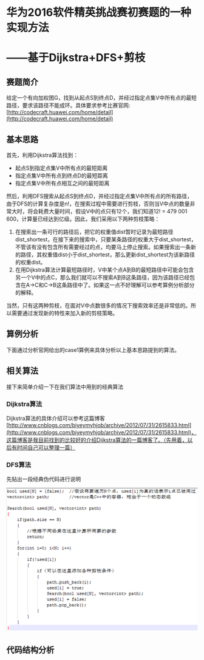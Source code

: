 # 华为2016软件精英挑战赛初赛题的一种实现方法 #
# ——基于Dijkstra+DFS+剪枝 #

## 赛题简介 ##
给定一个有向加权图G，找到从起点S到终点D，并经过指定点集V中所有点的最短路径，要求该路径不能成环。具体要求参考比赛官网:[http://codecraft.huawei.com/home/detail](http://codecraft.huawei.com/home/detail)

## 基本思路 ##
首先，利用Dijkstra算法找到：

- 起点S到指定点集V中所有点的最短距离
- 指定点集V中所有点到终点D的最短距离
- 指定点集V中所有点相互之间的最短距离

然后，利用DFS搜索从起点S到终点D，并经过指定点集V中所有点的所有路径，由于DFS的计算复杂度是n!，在搜索过程中需要进行剪枝，否则当V中点的数量非常大时，将会耗费大量时间，假设V中的点只有12个，我们知道12! = 479 001 600，计算量已经达到亿级。因此，我们采用以下两种剪枝策略：

1. 在搜索出一条可行的路径后，把它的权重值dist暂时记录为最短路径dist_shortest，在接下来的搜索中，只要某条路径的权重大于dist_shortest，不管该有没有包含所有需要经过的点，均要马上停止搜索。如果搜索出一条新的路径，其权重值dist小于dist_shortest，那么更新dist_shortest为该新路径的权重dist。
2. 在用Dijkstra算法计算最短路径时，V中某个点A到B的最短路径中可能会包含另一个V中的点C，那么我们就可以不搜索A到B这条路径，因为该路径已经包含在A->C和C->B这条路径中了。如果这一点不好理解可以参考算例分析部分的解释。

当然，只有这两种剪枝，在面对V中点数很多的情况下搜索效率还是非常低的。所以需要通过发现新的特性来加入新的剪枝策略。

## 算例分析 ##
下面通过分析官网给出的case1算例来具体分析以上基本思路提到的算法。


## 相关算法 ##
接下来简单介绍一下在我们算法中用到的经典算法

### Dijkstra算法 ###
Dijkstra算法的具体介绍可以参考这篇博客[http://www.cnblogs.com/biyeymyhjob/archive/2012/07/31/2615833.html](http://www.cnblogs.com/biyeymyhjob/archive/2012/07/31/2615833.html)，这篇博客是我目前找到的比较好的介绍Dijkstra算法的一篇博客了。（先用着，以后有时间自己可以整理一篇）

### DFS算法 ###
先贴出一段经典伪代码进行说明

![test](https://raw.githubusercontent.com/Zhangzhk0819/HUAWEI-Code-Craft-2016/master/DFS.png)



## 代码结构分析 ##

